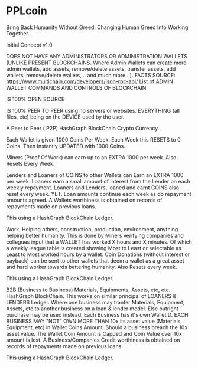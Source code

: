 # PPLcoin

Bring Back Humanity Without Greed.  Changing Human Greed Into Working Together.

Initial Concept v1.0


DOES NOT HAVE ANY ADMINISTRATORS OR ADMINISTRATION WALLETS (UNLIKE PRESENT BLOCKCHAINS. Where Admin Wallets can create more admin wallets, add assets, remove/delete assets, transfer assets, add wallets, remove/delete wallets, .. and much more ..).
FACTS SOURCE: https://www.multichain.com/developers/json-rpc-api/  List of ADMIN WALLET COMMANDS AND CONTROLS OF BLOCKCHAIN

IS 100% OPEN SOURCE

IS 100% PEER TO PEER using no servers or websites. EVERYTHING (all files, etc) being on the DEVICE used by the user.


A Peer to Peer ( P2P) HashGraph BlockChain Crypto Currency.

Each Wallet is given 1000 Coins Per Week.
Each Week this RESETS to 0 Coins.
Then Instantly UPDATED with 1000 Coins.

Miners (Proof Of Work) can earn up to an EXTRA 1000 per week.
Also Resets Every Week.

Lenders and Loaners of COINS to other Wallets can Earn an EXTRA 1000 per week.
Loaners earn a small amount of interest from the Lender on each weekly repayment.
Loaners and Lenders, loaned and earnt COINS also reset every week.
YET. Loan amounts continue each week as do repayment amounts agreed.
A Wallets worthiness is obtained on records of repayments made on previous loans.

This using a HashGraph BlockChain Ledger.

Work, Helping others, construction, production, environment, anything helping better humanity.
This is done by Miners verifying companies and collegues input that a WALLET has worked X hours and X minutes.
Of which a weekly league table is created showing Most to Least or selectable as Least to Most worked hours by a wallet.
Coin Donations (without interest or payback) can be sent to other wallets that deem a wallet as a great asset and hard worker towards bettering humanity.
Also Resets every week.

This using a HashGraph BlockChain Ledger.

B2B (Business to Business)
Materials, Equipments, Assets, etc, etc.. HashGraph BlockChain.
This works on similar principal of LOANERS & LENDERS Ledger.
Where one business may tranfer Materials, Equipment, Assets, etc to another business on a loan & lender model.
Else outright purchase may be used instead.
Each Business has it's own WalletID.
EACH BUSINESS MAY "NOT" OWN MORE THAN 10x its asset value (Materials, Equipment, etc) in Wallet Coins Amount.
Should a business breach the 10x asset value. The Wallet Coin Amount is Capped and Coin Value over 10x amount is lost.
A Business/Companies Credit worthiness is obtained on records of repayments made on previous loans.

This using a HashGraph BlockChain Ledger.

